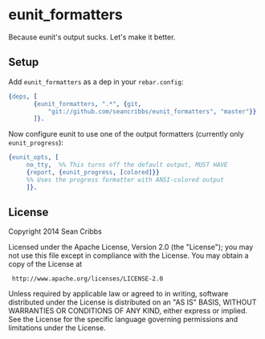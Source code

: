 # eunit_formatters

Because eunit's output sucks. Let's make it better.

## Setup

Add `eunit_formatters` as a dep in your `rebar.config`:

```erlang
{deps, [
       {eunit_formatters, ".*", {git,
           "git://github.com/seancribbs/eunit_formatters", "master"}}
       ]}.
```

Now configure eunit to use one of the output formatters (currently
only `eunit_progress`):

```erlang
{eunit_opts, [
     no_tty,  %% This turns off the default output, MUST HAVE
     {report, {eunit_progress, [colored]}} 
     %% Uses the progress formatter with ANSI-colored output
     ]}.
```

## License

   Copyright 2014 Sean Cribbs

   Licensed under the Apache License, Version 2.0 (the "License");
   you may not use this file except in compliance with the License.
   You may obtain a copy of the License at

     http://www.apache.org/licenses/LICENSE-2.0

   Unless required by applicable law or agreed to in writing, software
   distributed under the License is distributed on an "AS IS" BASIS,
   WITHOUT WARRANTIES OR CONDITIONS OF ANY KIND, either express or implied.
   See the License for the specific language governing permissions and
   limitations under the License.
